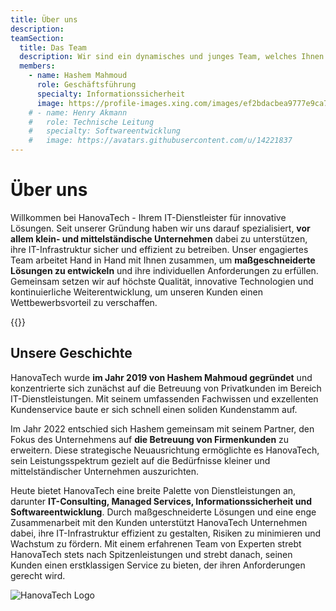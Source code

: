 ```yaml
---
title: Über uns
description: 
teamSection:
  title: Das Team 
  description: Wir sind ein dynamisches und junges Team, welches Ihnen bei der Digitalisierung Ihres Unternehmens mit tatendrang zur Seite steht.
  members:
    - name: Hashem Mahmoud
      role: Geschäftsführung
      specialty: Informationssicherheit
      image: https://profile-images.xing.com/images/ef2bdacbea9777e9ca72e6768dae5d3c-4/hashem-mahmoud.256x256.jpg
    # - name: Henry Akmann
    #   role: Technische Leitung
    #   specialty: Softwareentwicklung
    #   image: https://avatars.githubusercontent.com/u/14221837
---
```


# Über uns

Willkommen bei HanovaTech - Ihrem IT-Dienstleister für innovative Lösungen. Seit unserer Gründung haben wir uns darauf spezialisiert, **vor allem klein- und mittelständische Unternehmen** dabei zu unterstützen, ihre IT-Infrastruktur sicher und effizient zu betreiben. Unser engagiertes Team arbeitet Hand in Hand mit Ihnen zusammen, um **maßgeschneiderte Lösungen zu entwickeln** und ihre individuellen Anforderungen zu erfüllen. Gemeinsam setzen wir auf höchste Qualität, innovative Technologien und kontinuierliche Weiterentwicklung, um unseren Kunden einen Wettbewerbsvorteil zu verschaffen.

{{<team>}}

## Unsere Geschichte
HanovaTech wurde **im Jahr 2019 von Hashem Mahmoud gegründet** und konzentrierte sich zunächst auf die Betreuung von Privatkunden im Bereich IT-Dienstleistungen. Mit seinem umfassenden Fachwissen und exzellenten Kundenservice baute er sich schnell einen soliden Kundenstamm auf.

Im Jahr 2022 entschied sich Hashem gemeinsam mit seinem Partner, den Fokus des Unternehmens auf **die Betreuung von Firmenkunden** zu erweitern. Diese strategische Neuausrichtung ermöglichte es HanovaTech, sein Leistungsspektrum gezielt auf die Bedürfnisse kleiner und mittelständischer Unternehmen auszurichten.

Heute bietet HanovaTech eine breite Palette von Dienstleistungen an, darunter **IT-Consulting, Managed Services, Informationssicherheit und Softwareentwicklung**. Durch maßgeschneiderte Lösungen und eine enge Zusammenarbeit mit den Kunden unterstützt HanovaTech Unternehmen dabei, ihre IT-Infrastruktur effizient zu gestalten, Risiken zu minimieren und Wachstum zu fördern. Mit einem erfahrenen Team von Experten strebt HanovaTech stets nach Spitzenleistungen und strebt danach, seinen Kunden einen erstklassigen Service zu bieten, der ihren Anforderungen gerecht wird.

![HanovaTech Logo](/images/hanovatech_logo_color.svg "HanovaTech Logo")